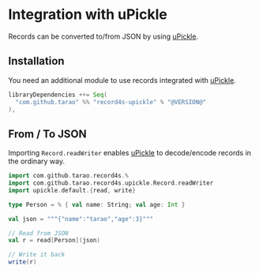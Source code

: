 Integration with uPickle
========================

Records can be converted to/from JSON by using [uPickle][].

[uPickle]: https://com-lihaoyi.github.io/upickle/

Installation
------------

You need an additional module to use records integrated with [uPickle][].

```scala
libraryDependencies ++= Seq(
  "com.github.tarao" %% "record4s-upickle" % "@VERSION@"
),
```

From / To JSON
--------------

Importing `Record.readWriter` enables [uPickle][] to decode/encode records in the ordinary way.

```scala mdoc:mline
import com.github.tarao.record4s.%
import com.github.tarao.record4s.upickle.Record.readWriter
import upickle.default.{read, write}

type Person = % { val name: String; val age: Int }

val json = """{"name":"tarao","age":3}"""

// Read from JSON
val r = read[Person](json)

// Write it back
write(r)
```
